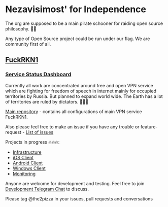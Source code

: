 
# Nezavisimost' for Independence


The org are supposed to be a main pirate schooner for raiding open source philosophy. 🏴‍☠️

Any type of Open Source project could be run under our flag. We are community first of all.  


## [FuckRKN1](https://fuckrkn1.org) 

### [Service Status Dashboard](https://m.fuckrkn1.org/d/fX0pLFiVz/fuckrkn1-dashboard?orgId=1)

Currently all work are concentrated around free and open VPN service which are fighting for freedom of speech in internet mainly for occupied territories by Russia. But planned to expand world wide. The Earth has a lot of territories are ruled by dictators. 👿👿👿

[Main repository](https://github.com/nezavisimost/FuckRKN1) - contains all configurations of main VPN service FuckRKN1. 

Also please feel free to make an issue if you have any trouble or feature-request - [List of issues](https://github.com/nezavisimost/FuckRKN1/issues)


Projects in progress 🔥🔥🔥:

 - [Infrastructure](https://github.com/nezavisimost/FuckRKN1)
 - [iOS Client](https://github.com/nezavisimost/liberty-ios)  
 - [Android Client](https://github.com/nezavisimost/liberty-android) 
 - [Windows Client](https://github.com/nezavisimost/liberty-win) 
 - [Monitoring](https://github.com/nezavisimost/liberty-monitoring) 

 Anyone are welcome for development and testing. 
 Feel free to join [Development Telegram Chat](https://t.me/nezavisimost_dev) to discuss.

 Please tag @the2pizza in your issues, pull requests and conversations 

 









